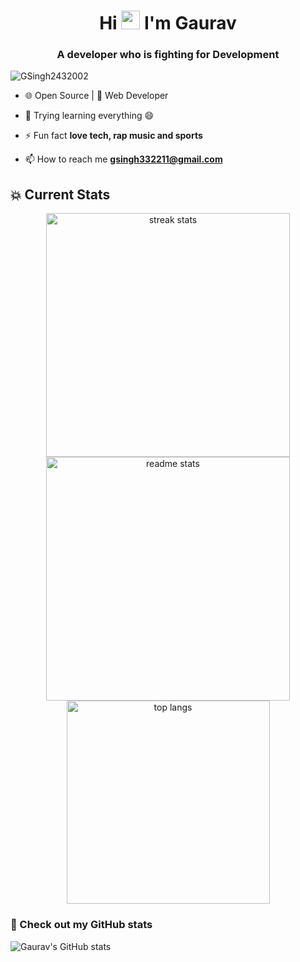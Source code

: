<h1 align="center">Hi <img src="https://github.com/TheDudeThatCode/TheDudeThatCode/blob/master/Assets/Hi.gif" width="30px" height="30px"> I'm Gaurav</h1>
<h3 align="center">A developer who is fighting for Development</h3>

<p align="left"> 
  <img src="https://komarev.com/ghpvc/?username=itsflash10&label=Profile%20views&color=0e75b6&style=flat" alt="GSingh2432002" /> 
</p>

- 🌐 Open Source | 📱 Web Developer

- 🌱 Trying learning everything 😄

- ⚡ Fun fact **love tech, rap music and sports**

- 📫 How to reach me **gsingh332211@gmail.com**

## 💥 Current Stats
<div align="center">
  <img width=390 src="https://streak-stats.demolab.com/?user=GSingh2432002&count_private=true&theme=react&border_radius=10" alt="streak stats"/>
  <img width=390 src="https://github-readme-stats.vercel.app/api?username=GSingh2432002&show_icons=true&theme=react&rank_icon=github&border_radius=10" alt="readme stats" />
  <img width=325 align="center" src="https://github-readme-stats.vercel.app/api/top-langs/?username=GSingh2432002&hide=HTML&langs_count=8&layout=compact&theme=react&border_radius=10&size_weight=0.5&count_weight=0.5&exclude_repo=github-readme-stats" alt="top langs" />
</div>

### 🌟 Check out my GitHub stats  
![Gaurav's GitHub stats](https://github-readme-stats.vercel.app/api?username=GSingh2432002&show_icons=true&theme=radical)
